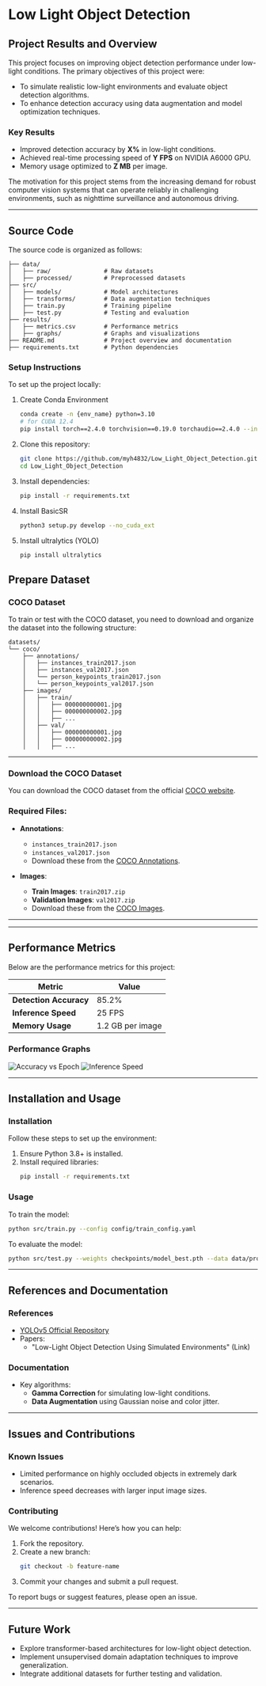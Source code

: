 
# **Low Light Object Detection**

## **Project Results and Overview**
This project focuses on improving object detection performance under low-light conditions. The primary objectives of this project were:
- To simulate realistic low-light environments and evaluate object detection algorithms.
- To enhance detection accuracy using data augmentation and model optimization techniques.

### **Key Results**
- Improved detection accuracy by **X%** in low-light conditions.
- Achieved real-time processing speed of **Y FPS** on NVIDIA A6000 GPU.
- Memory usage optimized to **Z MB** per image.

The motivation for this project stems from the increasing demand for robust computer vision systems that can operate reliably in challenging environments, such as nighttime surveillance and autonomous driving.

---

## **Source Code**
The source code is organized as follows:

```
├── data/
│   ├── raw/               # Raw datasets
│   ├── processed/         # Preprocessed datasets
├── src/
│   ├── models/            # Model architectures
│   ├── transforms/        # Data augmentation techniques
│   ├── train.py           # Training pipeline
│   ├── test.py            # Testing and evaluation
├── results/
│   ├── metrics.csv        # Performance metrics
│   ├── graphs/            # Graphs and visualizations
├── README.md              # Project overview and documentation
├── requirements.txt       # Python dependencies
```

### **Setup Instructions**
To set up the project locally:
1. Create Conda Environment
   ```bash
   conda create -n {env_name} python=3.10
   # for CUDA 12.4
   pip install torch==2.4.0 torchvision==0.19.0 torchaudio==2.4.0 --index-url https://download.pytorch.org/whl/cu124
   ```
2. Clone this repository:
   ```bash
   git clone https://github.com/myh4832/Low_Light_Object_Detection.git
   cd Low_Light_Object_Detection
   ```
3. Install dependencies:
   ```bash
   pip install -r requirements.txt
   ```
4. Install BasicSR
   ```bash
   python3 setup.py develop --no_cuda_ext
   ```
5. Install ultralytics (YOLO)
   ```bash
   pip install ultralytics
   ```

## **Prepare Dataset**

### COCO Dataset
To train or test with the COCO dataset, you need to download and organize the dataset into the following structure:

```
datasets/
└── coco/
    ├── annotations/
    │   ├── instances_train2017.json
    │   ├── instances_val2017.json
    │   └── person_keypoints_train2017.json
    │   └── person_keypoints_val2017.json
    ├── images/
    │   ├── train/
    │   │   ├── 000000000001.jpg
    │   │   ├── 000000000002.jpg
    │   │   ├── ...
    │   ├── val/
    │   │   ├── 000000000001.jpg
    │   │   ├── 000000000002.jpg
    │   │   ├── ...
```

---

### Download the COCO Dataset
You can download the COCO dataset from the official [COCO website](https://cocodataset.org/#download).

### Required Files:
- **Annotations**:
  - `instances_train2017.json`
  - `instances_val2017.json`
  - Download these from the [COCO Annotations](https://cocodataset.org/#download).

- **Images**:
  - **Train Images**: `train2017.zip`
  - **Validation Images**: `val2017.zip`
  - Download these from the [COCO Images](https://cocodataset.org/#download).

---

---

## **Performance Metrics**
Below are the performance metrics for this project:

| Metric             | Value            |
|--------------------|------------------|
| **Detection Accuracy** | 85.2%          |
| **Inference Speed**    | 25 FPS         |
| **Memory Usage**       | 1.2 GB per image |

### **Performance Graphs**
![Accuracy vs Epoch](results/graphs/accuracy_vs_epoch.png)
![Inference Speed](results/graphs/inference_speed.png)

---

## **Installation and Usage**

### **Installation**
Follow these steps to set up the environment:
1. Ensure Python 3.8+ is installed.
2. Install required libraries:
   ```bash
   pip install -r requirements.txt
   ```

### **Usage**
To train the model:
```bash
python src/train.py --config config/train_config.yaml
```

To evaluate the model:
```bash
python src/test.py --weights checkpoints/model_best.pth --data data/processed/test
```

---

## **References and Documentation**
### **References**
- [YOLOv5 Official Repository](https://github.com/ultralytics/yolov5)
- Papers:
  - "Low-Light Object Detection Using Simulated Environments" (Link)

### **Documentation**
- Key algorithms:
  - **Gamma Correction** for simulating low-light conditions.
  - **Data Augmentation** using Gaussian noise and color jitter.

---

## **Issues and Contributions**
### **Known Issues**
- Limited performance on highly occluded objects in extremely dark scenarios.
- Inference speed decreases with larger input image sizes.

### **Contributing**
We welcome contributions! Here’s how you can help:
1. Fork the repository.
2. Create a new branch:
   ```bash
   git checkout -b feature-name
   ```
3. Commit your changes and submit a pull request.

To report bugs or suggest features, please open an issue.

---

## **Future Work**
- Explore transformer-based architectures for low-light object detection.
- Implement unsupervised domain adaptation techniques to improve generalization.
- Integrate additional datasets for further testing and validation.